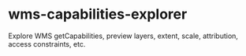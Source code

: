 # wms-capabilities-explorer
Explore WMS getCapabilities, preview layers, extent, scale, attribution, access constraints, etc.
